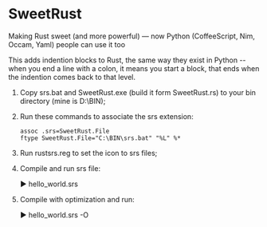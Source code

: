 # SweetRust
Making Rust sweet (and more powerful) — now Python (CoffeeScript, Nim, Occam, Yaml) people can use it too

This adds indention blocks to Rust, the same way they exist in Python -- when you end a line with a colon, it means you start a block, that ends when the indention comes back to that level.

1) Copy srs.bat and SweetRust.exe (build it form SweetRust.rs) to your bin directory (mine is D:\BIN);

2) Run these commands to associate the srs extension:

    ```
    assoc .srs=SweetRust.File
    ftype SweetRust.File="C:\BIN\srs.bat" "%L" %*
    ```

3) Run rustsrs.reg to set the icon to srs files;

4) Compile and run srs file:

    ► hello_world.srs

5) Compile with optimization and run:

    ► hello_world.srs -O
